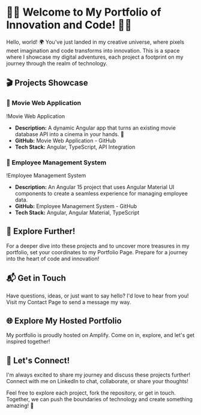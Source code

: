 # 🚀🌟 Welcome to My Portfolio of Innovation and Code! 🌟🚀

Hello, world! 🌍 You've just landed in my creative universe, where pixels meet imagination and code transforms into innovation. This is a space where I showcase my digital adventures, each project a footprint on my journey through the realm of technology.

## 🎬 Projects Showcase

### 🎥 Movie Web Application
!Movie Web Application
- **Description:** A dynamic Angular app that turns an existing movie database API into a cinema in your hands. 🍿
- **GitHub:** Movie Web Application - GitHub
- **Tech Stack:** Angular, TypeScript, API Integration

### 👥 Employee Management System
!Employee Management System
- **Description:** An Angular 15 project that uses Angular Material UI components to create a seamless experience for managing employee data.
- **GitHub:** Employee Management System - GitHub
- **Tech Stack:** Angular, Angular Material, TypeScript

## 🚀 Explore Further!

For a deeper dive into these projects and to uncover more treasures in my portfolio, set your coordinates to my Portfolio Page. Prepare for a journey into the heart of code and innovation!

## 📬 Get in Touch

Have questions, ideas, or just want to say hello? I'd love to hear from you! Visit my Contact Page to send a message my way.

## 🌐 Explore My Hosted Portfolio

My portfolio is proudly hosted on Amplify. Come on in, explore, and let's get inspired together!

## 🤝 Let's Connect!

I'm always excited to share my journey and discuss these projects further! Connect with me on LinkedIn to chat, collaborate, or share your thoughts!

Feel free to explore each project, fork the repository, or get in touch. Together, we can push the boundaries of technology and create something amazing! 🌟
